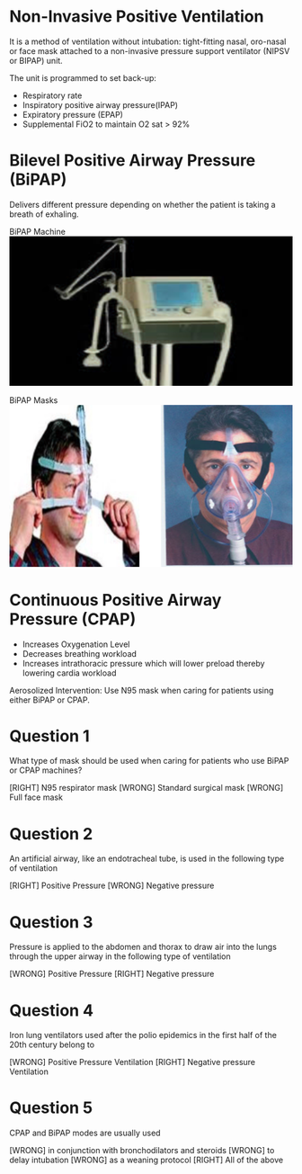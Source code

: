# Non-Invasive Positive Ventilation

It is a method of ventilation without intubation: tight-fitting nasal, oro-nasal or face mask attached to a non-invasive pressure support ventilator (NIPSV or BIPAP) unit.

The unit is programmed to set back-up:

* Respiratory rate
* Inspiratory positive airway pressure(IPAP)
* Expiratory pressure (EPAP)
* Supplemental FiO2 to maintain O2 sat > 92%

# Bilevel Positive Airway Pressure (BiPAP)
Delivers different pressure depending on whether the patient is taking a breath of exhaling.

BiPAP Machine
![](assets/bipap-machine.png)

BiPAP Masks
![](assets/bipap-masks.png)

# Continuous Positive Airway Pressure (CPAP)
* Increases Oxygenation Level
* Decreases breathing workload
* Increases intrathoracic pressure which will lower preload thereby lowering cardia workload

Aerosolized Intervention: Use N95 mask when caring for patients using either BiPAP or CPAP.

# Question 1
What type of mask should be used when caring for patients who use BiPAP or CPAP machines?

[RIGHT] N95 respirator mask
[WRONG] Standard surgical mask
[WRONG] Full face mask

# Question 2
An artificial airway, like an endotracheal tube, is used in the following type of ventilation

[RIGHT] Positive Pressure
[WRONG] Negative pressure

# Question 3
Pressure is applied to the abdomen and thorax to draw air into the lungs through the upper airway in the following type of ventilation

[WRONG] Positive Pressure
[RIGHT] Negative pressure

# Question 4
Iron lung ventilators used after the polio epidemics in the first half of the 20th century belong to

[WRONG] Positive Pressure Ventilation
[RIGHT] Negative pressure Ventilation

# Question 5
CPAP and BiPAP modes are usually used

[WRONG] in conjunction with bronchodilators and steroids
[WRONG] to delay intubation
[WRONG] as a weaning protocol
[RIGHT] All of the above